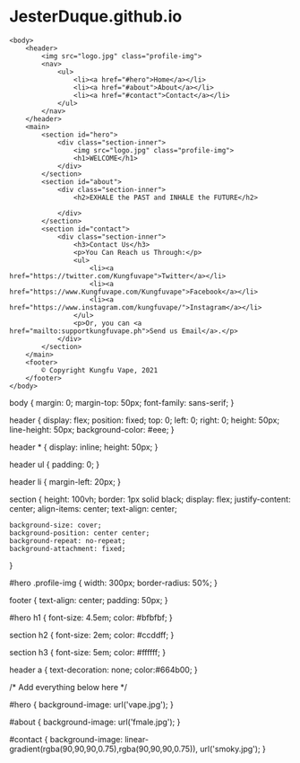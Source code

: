 # JesterDuque.github.io


<!DOCTYPE html>
<html>
    <head>
        <title>KUNGFUPANDA VAPE</title>
        <link rel="stylesheet" href="style.css">
    </head>

    <body>
        <header>
            <img src="logo.jpg" class="profile-img">
            <nav>
                <ul>
                    <li><a href="#hero">Home</a></li>
                    <li><a href="#about">About</a></li>
                    <li><a href="#contact">Contact</a></li>
                </ul>
            </nav>
        </header>
        <main>
            <section id="hero">
                <div class="section-inner">
                    <img src="logo.jpg" class="profile-img">
                    <h1>WELCOME</h1>
                </div>
            </section>
            <section id="about">
                <div class="section-inner">
                    <h2>EXHALE the PAST and INHALE the FUTURE</h2>
                   
                </div>
            </section>
            <section id="contact">
                <div class="section-inner">
                    <h3>Contact Us</h3>
                    <p>You Can Reach us Through:</p>
                    <ul>
                        <li><a href="https://twitter.com/Kungfuvape">Twitter</a></li>
                        <li><a href="https://www.Kungfuvape.com/Kungfuvape">Facebook</a></li>
                        <li><a href="https://www.instagram.com/kungfuvape/">Instagram</a></li>
                    </ul>
                    <p>Or, you can <a href="mailto:supportkungfuvape.ph">Send us Email</a>.</p>
                </div>
            </section>
        </main>
        <footer>
            © Copyright Kungfu Vape, 2021
        </footer>
    </body>
</html>






body {
    margin: 0;
    margin-top: 50px;
    font-family: sans-serif;
}

header {
    display: flex;
    position: fixed;
    top: 0;
    left: 0;
    right: 0;
    height: 50px;
    line-height: 50px;
    background-color: #eee;
}

header * {
    display: inline;
    height: 50px;
}

header ul {
    padding: 0;
}

header li {
    margin-left: 20px;
}

section {
    height: 100vh;
    border: 1px solid black;
    display: flex;
    justify-content: center;
    align-items: center;
    text-align: center;
    
    background-size: cover; 
    background-position: center center; 
    background-repeat: no-repeat; 
    background-attachment: fixed; 
}

#hero .profile-img {
    width: 300px;
    border-radius: 50%;
}

footer {
    text-align: center;
    padding: 50px;
}

#hero h1 {
    font-size: 4.5em;
    color: #bfbfbf;
}

section h2 {
    font-size: 2em;
    color: #ccddff;
}

section h3 {
    font-size: 5em;
    color: #ffffff;
}

header a {
    text-decoration: none;
    color:#664b00;
}

/* Add everything below here */

#hero {
    background-image: url('vape.jpg');
}

#about {
    background-image: url('fmale.jpg');
}

#contact {
    background-image: linear-gradient(rgba(90,90,90,0.75),rgba(90,90,90,0.75)), url('smoky.jpg');
}


